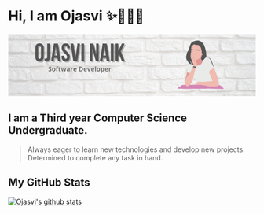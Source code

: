 # Hi, I am Ojasvi :sparkles:👩🏾‍💻
![Image](https://raw.githubusercontent.com/ojasvinaik13/ojasvinaik13/master/images/me.png)
## I am a Third year Computer Science Undergraduate.
> Always eager to learn new technologies and develop new projects. Determined to complete any task in hand.
## My GitHub Stats
[![Ojasvi's github stats](https://github-readme-stats.vercel.app/api?username=ojasvinaik13&count_private=true&show_icons=true&theme=highcontrast)](https://github.com/ojasvinaik13/ojasvinaik13)
